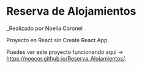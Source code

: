 # Reserva de Alojamientos

_Realizado por Noelia Coronel

Proyecto en React sin Create React App.

Puedes ver este proyecto funcionando aquí -> https://noecor.github.io/Reserva_Alojamientos/.

